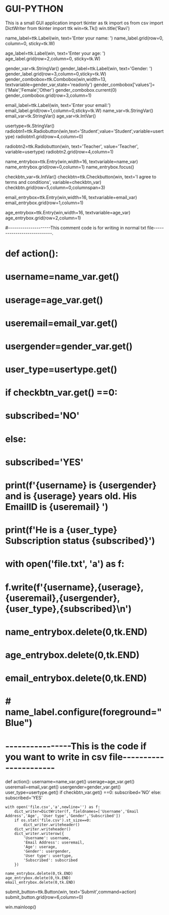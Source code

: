 # GUI-PYTHON
This is a small GUI application
import tkinter as tk
import os
from csv import DictWriter
from tkinter import ttk
win=tk.Tk()
win.title('Ravi')

name_label=ttk.Label(win, text='Enter your name: ')
name_label.grid(row=0, column=0, sticky=tk.W)

age_label=ttk.Label(win, text='Enter your age: ')
age_label.grid(row=2,column=0, sticky=tk.W)

gender_var=tk.StringVar()
gender_label=ttk.Label(win, text='Gender: ')
gender_label.grid(row=3,column=0,sticky=tk.W)
gender_combobox=ttk.Combobox(win,width=13, textvariable=gender_var,state='readonly')
gender_combobox['values']=('Male','Female','Other')
gender_combobox.current(0)
gender_combobox.grid(row=3,column=1)

email_label=ttk.Label(win, text='Enter your email:')
email_label.grid(row=1,column=0,sticky=tk.W)
name_var=tk.StringVar()
email_var=tk.StringVar()
age_var=tk.IntVar()

usertype=tk.StringVar()
radiobtn1=ttk.Radiobutton(win,text='Student',value='Student',variable=usertype)
radiobtn1.grid(row=4,column=0)

radiobtn2=ttk.Radiobutton(win, text='Teacher', value='Teacher', variable=usertype)
radiobtn2.grid(row=4,column=1)

name_entrybox=ttk.Entry(win,width=16, textvariable=name_var)
name_entrybox.grid(row=0,column=1)
name_entrybox.focus()

checkbtn_var=tk.IntVar()
checkbtn=ttk.Checkbutton(win, text='I agree to terms and conditions', variable=checkbtn_var)
checkbtn.grid(row=5,column=0,columnspan=3)


email_entrybox=ttk.Entry(win,width=16, textvariable=email_var)
email_entrybox.grid(row=1,column=1)

age_entrybox=ttk.Entry(win,width=16, textvariable=age_var)
age_entrybox.grid(row=2,column=1)

#---------------------This comment code is for writing in normal txt file----------------------------.

# def action():
#     username=name_var.get()
#     userage=age_var.get()
#     useremail=email_var.get()
#     usergender=gender_var.get()
#     user_type=usertype.get()
#     if checkbtn_var.get() ==0:
#         subscribed='NO'
#     else:
#         subscribed='YES'
#     print(f'{username} is {usergender} and is {userage} years old. His EmailID is {useremail} ')
#     print(f'He is a {user_type} Subscription status {subscribed}')

#     with open('file.txt', 'a') as f:
#         f.write(f'{username},{userage},{useremail},{usergender},{user_type},{subscribed}\n')
    
#     name_entrybox.delete(0,tk.END)
#     age_entrybox.delete(0,tk.END)
#     email_entrybox.delete(0,tk.END)
#     # name_label.configure(foreground="Blue")

# ----------------This is the code if you want to write in csv file----------------------
def action():
    username=name_var.get()
    userage=age_var.get()
    useremail=email_var.get()
    usergender=gender_var.get()
    user_type=usertype.get()
    if checkbtn_var.get() ==0:
        subscribed='NO'
    else:
        subscribed='YES'

    with open('file.csv','a',newline='') as f:
        dict_writer=DictWriter(f, fieldnames=['Username','Email Address','Age', 'User type','Gender','Subscribed'])
        if os.stat('file.csv').st_size==0:
            dict_writer.writeheader()
        dict_writer.writeheader()
        dict_writer.writerow({
            'Username': username,
            'Email Address': useremail,
            'Age': userage,
            'Gender': usergender,
            'User type': usertype,
            'Subscribed': subscribed
        })

    name_entrybox.delete(0,tk.END)
    age_entrybox.delete(0,tk.END)
    email_entrybox.delete(0,tk.END)

submit_button=ttk.Button(win, text='Submit',command=action)
submit_button.grid(row=6,column=0)


win.mainloop()
